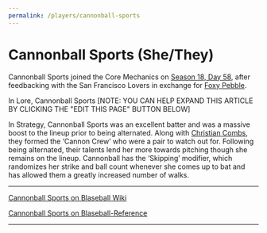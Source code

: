 ```yaml
---
permalink: /players/cannonball-sports
---
```


# Cannonball Sports (She/They)

Cannonball Sports joined the Core Mechanics on [Season 18, Day 58](https://reblase.sibr.dev/game/46ea1c2c-49c6-4ed0-acd9-bbd52f2854c7), 
after feedbacking with the San Francisco Lovers in exchange for [Foxy Pebble](players/foxy-pebble).

In Lore, Cannonball Sports [NOTE: YOU CAN HELP EXPAND THIS ARTICLE BY CLICKING THE "EDIT THIS PAGE" BUTTON BELOW]

In Strategy, Cannonball Sports was an excellent batter and was a massive boost to the lineup prior to being alternated.
Along with [Christian Combs](/players/christian-combs), they formed the ‘Cannon Crew’ who were a pair to watch out for. 
Following being alternated, their talents lend her more towards pitching though she remains on the lineup. Cannonball 
has the ‘Skipping’ modifier, which randomizes her strike and ball count whenever she comes up to bat and has allowed 
them a greatly increased number of walks.

---
[Cannonball Sports on Blaseball Wiki](https://www.blaseball.wiki/w/Cannonball_Sports)

[Cannonball Sports on Blaseball-Reference](https://blaseball-reference.com/players/cannonball-sports)

---